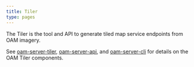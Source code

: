 ```yaml
---
title: Tiler
type: pages
---
```


The Tiler is the tool and API to generate tiled map service endpoints from OAM imagery.

See [oam-server-tiler](https://github.com/hotosm/oam-server-tiler), [oam-server-api](https://github.com/hotosm/oam-server-api), and [oam-server-cli](https://github.com/hotosm/oam-server-cli) for details on the OAM Tiler components. 